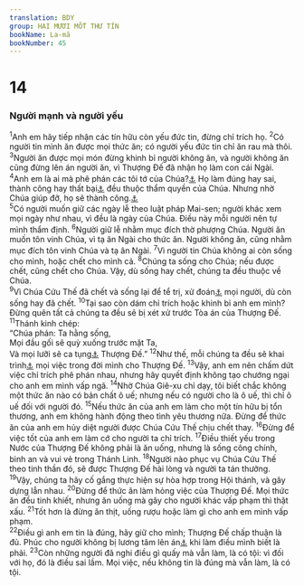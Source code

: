 ```yaml
---
translation: BDY
group: HAI MƯƠI MỐT THƯ TÍN
bookName: La-mã 
bookNumber: 45
---
```


<div class="title"><h1>14</h1><h3>Người mạnh và người yếu</h3></div>
<span class="verse ro_14_1"><sup>1</sup>Anh em hãy tiếp nhận các tín hữu còn yếu đức tin, đừng chỉ trích họ. </span>
<span class="verse ro_14_2"><sup>2</sup>Có người tin mình ăn được mọi thức ăn; có người yếu đức tin chỉ ăn rau mà thôi. </span>
<span class="verse ro_14_3"><sup>3</sup>Người ăn được mọi món đừng khinh bỉ người không ăn, và người không ăn cũng đừng lên án người ăn, vì Thượng Đế đã nhận họ làm con cái Ngài. </span>
<span class="verse ro_14_4"><sup>4</sup>Anh em là ai mà phê phán các tôi tớ của Chúa?<a href="#" data-toggle="tooltip" data-placement="bottom" title="Nt người khác">⚓</a> Họ làm đúng hay sai, thành công hay thất bại<a href="#" data-toggle="tooltip" data-placement="bottom" title="Nt đứng hay ngã">⚓</a> đều thuộc thẩm quyền của Chúa. Nhưng nhờ Chúa giúp đỡ, họ sẽ thành công.<a href="#" data-toggle="tooltip" data-placement="bottom" title="đứng">⚓</a><br/></span>
<span class="verse ro_14_5"><sup>5</sup>Có người muốn giữ các ngày lễ theo luật pháp Mai-sen; người khác xem mọi ngày như nhau, vì đều là ngày của Chúa. Điều này mỗi người nên tự mình thẩm định. </span>
<span class="verse ro_14_6"><sup>6</sup>Người giữ lễ nhằm mục đích thờ phượng Chúa. Người ăn muốn tôn vinh Chúa, vì tạ ân Ngài cho thức ăn. Người không ăn, cũng nhằm mục đích tôn vinh Chúa và tạ ân Ngài.</span>
<span class="verse ro_14_7"><sup>7</sup>Vì người tin Chúa không ai còn sống cho mình, hoặc chết cho mình cả. </span>
<span class="verse ro_14_8"><sup>8</sup>Chúng ta sống cho Chúa; nếu được chết, cũng chết cho Chúa. Vậy, dù sống hay chết, chúng ta đều thuộc về Chúa.<br/></span>
<span class="verse ro_14_9"><sup>9</sup>Vì Chúa Cứu Thế đã chết và sống lại để tể trị, xử đoán<a href="#" data-toggle="tooltip" data-placement="bottom" title="Nt làm Chúa">⚓</a> mọi người, dù còn sống hay đã chết. </span>
<span class="verse ro_14_10"><sup>10</sup>Tại sao còn dám chỉ trích hoặc khinh bỉ anh em mình? Đừng quên tất cả chúng ta đều sẽ bị xét xử trước Tòa án của Thượng Đế. </span>
<span class="verse ro_14_11"><sup>11</sup>Thánh kinh chép:<br/>“Chúa phán: Ta hằng sống,<br/>Mọi đầu gối sẽ quỳ xuống trước mặt Ta,<br/>Và mọi lưỡi sẽ ca tụng<a href="#" data-toggle="tooltip" data-placement="bottom" title="Ctd xưng tụng">⚓</a> Thượng Đế.” </span>
<span class="verse ro_14_12"><sup>12</sup>Như thế, mỗi chúng ta đều sẽ khai trình<a href="#" data-toggle="tooltip" data-placement="bottom" title="Ctd tính sổ">⚓</a> mọi việc trong đời mình cho Thượng Đế. </span>
<span class="verse ro_14_13"><sup>13</sup>Vậy, anh em nên chấm dứt việc chỉ trích phê phán nhau, nhưng hãy quyết định không tạo chướng ngại cho anh em mình vấp ngã. </span>
<span class="verse ro_14_14"><sup>14</sup>Nhờ Chúa Giê-xu chỉ dạy, tôi biết chắc không một thức ăn nào có bản chất ô uế; nhưng nếu có người cho là ô uế, thì chỉ ô uế đối với người đó. </span>
<span class="verse ro_14_15"><sup>15</sup>Nếu thức ăn của anh em làm cho một tín hữu bị tổn thương, anh em không hành động theo tình yêu thương nữa. Đừng để thức ăn của anh em hủy diệt người được Chúa Cứu Thế chịu chết thay. </span>
<span class="verse ro_14_16"><sup>16</sup>Đừng để việc tốt của anh em làm cớ cho người ta chỉ trích. </span>
<span class="verse ro_14_17"><sup>17</sup>Điều thiết yếu trong Nước của Thượng Đế không phải là ăn uống, nhưng là sống công chính, bình an và vui vẻ trong Thánh Linh. </span>
<span class="verse ro_14_18"><sup>18</sup>Người nào phục vụ Chúa Cứu Thế theo tinh thần đó, sẽ được Thượng Đế hài lòng và người ta tán thưởng.<br/></span>
<span class="verse ro_14_19"><sup>19</sup>Vậy, chúng ta hãy cố gắng thực hiện sự hòa hợp trong Hội thánh, và gây dựng lẫn nhau. </span>
<span class="verse ro_14_20"><sup>20</sup>Đừng để thức ăn làm hỏng việc của Thượng Đế. Mọi thức ăn đều tinh khiết, nhưng ăn uống mà gây cho người khác vấp phạm thì thật xấu. </span>
<span class="verse ro_14_21"><sup>21</sup>Tốt hơn là đừng ăn thịt, uống rượu hoặc làm gì cho anh em mình vấp phạm.<br/></span>
<span class="verse ro_14_22"><sup>22</sup>Điều gì anh em tin là đúng, hãy giữ cho mình; Thượng Đế chấp thuận là đủ. Phúc cho người không bị lương tâm lên án<a href="#" data-toggle="tooltip" data-placement="bottom" title="Nt tự lên án">⚓</a> khi làm điều mình biết là phải. </span>
<span class="verse ro_14_23"><sup>23</sup>Còn những người đã nghi điều gì quấy mà vẫn làm, là có tội: vì đối với họ, đó là điều sai lầm. Mọi việc, nếu không tin là đúng mà vẫn làm, là có tội.</span>

